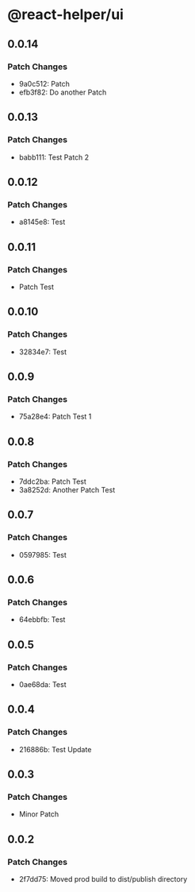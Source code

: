 # @react-helper/ui

## 0.0.14

### Patch Changes

- 9a0c512: Patch
- efb3f82: Do another Patch

## 0.0.13

### Patch Changes

- babb111: Test Patch 2

## 0.0.12

### Patch Changes

- a8145e8: Test

## 0.0.11

### Patch Changes

- Patch Test

## 0.0.10

### Patch Changes

- 32834e7: Test

## 0.0.9

### Patch Changes

- 75a28e4: Patch Test 1

## 0.0.8

### Patch Changes

- 7ddc2ba: Patch Test
- 3a8252d: Another Patch Test

## 0.0.7

### Patch Changes

- 0597985: Test

## 0.0.6

### Patch Changes

- 64ebbfb: Test

## 0.0.5

### Patch Changes

- 0ae68da: Test

## 0.0.4

### Patch Changes

- 216886b: Test Update

## 0.0.3

### Patch Changes

- Minor Patch

## 0.0.2

### Patch Changes

- 2f7dd75: Moved prod build to dist/publish directory
